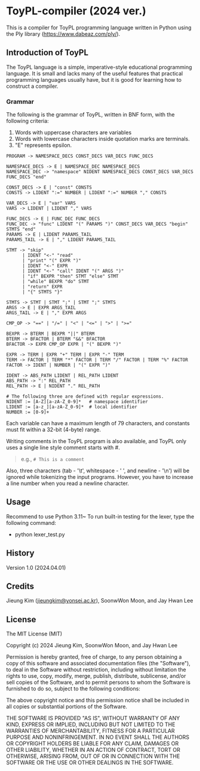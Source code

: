 # ToyPL-compiler (2024 ver.)
This is a compiler for ToyPL programming language written in Python using the Ply library (https://www.dabeaz.com/ply/).

## Introduction of ToyPL
The ToyPL language is a simple, imperative-style educational programming language. It is small and lacks many of the useful features that practical programming languages usually have, but it is good for learning how to construct a compiler.

### Grammar
The following is the grammar of ToyPL, written in BNF form, with the following criteria:
1) Words with uppercase characters are variables
2) Words with lowercase characters inside quotation marks are terminals.
3) "E" represents epsilon.

```
PROGRAM -> NAMESPACE_DECS CONST_DECS VAR_DECS FUNC_DECS

NAMESPACE_DECS -> E | NAMESPACE_DEC NAMESPACE_DECS
NAMESPACE_DEC -> "namespace" NIDENT NAMESPACE_DECS CONST_DECS VAR_DECS FUNC_DECS "end"

CONST_DECS -> E | "const" CONSTS
CONSTS -> LIDENT ":=" NUMBER | LIDENT ":=" NUMBER "," CONSTS
 
VAR_DECS -> E | "var" VARS
VARS -> LIDENT | LIDENT "," VARS

FUNC_DECS -> E | FUNC_DEC FUNC_DECS
FUNC_DEC -> "func" LIDENT "(" PARAMS ")" CONST_DECS VAR_DECS "begin" STMTS "end"
PARAMS -> E | LIDENT PARAMS_TAIL
PARAMS_TAIL -> E | "," LIDENT PARAMS_TAIL

STMT -> "skip"
      | IDENT "<-" "read"
      | "print" "(" EXPR ")"
      | IDENT "<-" EXPR
      | IDENT "<-" "call" IDENT "(" ARGS ")"
      | "if" BEXPR "then" STMT "else" STMT
      | "while" BEXPR "do" STMT
      | "return" EXPR
      | "{" STMTS "}"

STMTS -> STMT | STMT ";" | STMT ";" STMTS
ARGS -> E | EXPR ARGS_TAIL
ARGS_TAIL -> E | "," EXPR ARGS

CMP_OP -> "==" | "/=" | "<" | "<=" | ">" | ">="

BEXPR -> BTERM | BEXPR "||" BTERM
BTERM -> BFACTOR | BTERM "&&" BFACTOR
BFACTOR -> EXPR CMP_OP EXPR | "(" BEXPR ")"

EXPR -> TERM | EXPR "+" TERM | EXPR "-" TERM
TERM -> FACTOR | TERM "*" FACTOR | TERM "/" FACTOR | TERM "%" FACTOR
FACTOR -> IDENT | NUMBER | "(" EXPR ")"

IDENT -> ABS_PATH LIDENT | REL_PATH LIDENT
ABS_PATH -> ":" REL_PATH
REL_PATH -> E | NIDENT "." REL_PATH

# The following three are defined with regular expressions.
NIDENT := [A-Z][a-zA-Z_0-9]*   # namespace identifier
LIDENT := [a-z_][a-zA-Z_0-9]*  # local identifier
NUMBER := [0-9]+
```

Each variable can have a maximum length of 79 characters, and constants must fit within a 32-bit (4-byte) range.

Writing comments in the ToyPL program is also available, and ToyPL only uses a single line style comment starts with #.

> e.g., ```# This is a comment```

Also, three characters (tab - '\t', whitespace - ' ', and newline - '\n') will be ignored while tokenizing the input programs. However, you have to increase a line number when you read a newline character.

## Usage
Recommend to use Python 3.11~
To run built-in testing for the lexer, type the following command:
- python lexer_test.py

## History
Version 1.0 (2024.04.01)

## Credits
Jieung Kim (jieungkim@yonsei.ac.kr), SoonwWon Moon, and Jay Hwan Lee

## License
The MIT License (MIT)

Copyright (c) 2024 Jieung Kim, SoonwWon Moon, and Jay Hwan Lee

Permission is hereby granted, free of charge, to any person obtaining a copy of this software and associated documentation files (the "Software"), to deal in the Software without restriction, including without limitation the rights to use, copy, modify, merge, publish, distribute, sublicense, and/or sell copies of the Software, and to permit persons to whom the Software is furnished to do so, subject to the following conditions:

The above copyright notice and this permission notice shall be included in all copies or substantial portions of the Software.

THE SOFTWARE IS PROVIDED "AS IS", WITHOUT WARRANTY OF ANY KIND, EXPRESS OR IMPLIED, INCLUDING BUT NOT LIMITED TO THE WARRANTIES OF MERCHANTABILITY, FITNESS FOR A PARTICULAR PURPOSE AND NONINFRINGEMENT. IN NO EVENT SHALL THE AUTHORS OR COPYRIGHT HOLDERS BE LIABLE FOR ANY CLAIM, DAMAGES OR OTHER LIABILITY, WHETHER IN AN ACTION OF CONTRACT, TORT OR OTHERWISE, ARISING FROM, OUT OF OR IN CONNECTION WITH THE SOFTWARE OR THE USE OR OTHER DEALINGS IN THE SOFTWARE.
